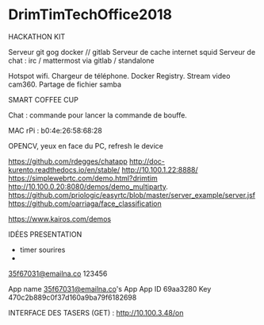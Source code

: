 # DrimTimTechOffice2018

HACKATHON KIT

Serveur git gog docker // gitlab 
Serveur de cache internet squid
Serveur de chat : irc / mattermost  via gitlab / standalone

Hotspot wifi. Chargeur de téléphone. Docker Registry. Stream video cam360.
Partage de fichier samba 

SMART COFFEE CUP

Chat : 
commande pour lancer la commande de bouffe.
	
MAC rPi : b0:4e:26:58:68:28

OPENCV, yeux en face du PC, refresh le device

https://github.com/rdegges/chatapp
http://doc-kurento.readthedocs.io/en/stable/
http://10.100.1.22:8888/
https://simplewebrtc.com/demo.html?drimtim
http://10.100.0.20:8080/demos/demo_multiparty.
https://github.com/priologic/easyrtc/blob/master/server_example/server.jsf
https://github.com/oarriaga/face_classification

https://www.kairos.com/demos

IDÉES PRESENTATION
- timer sourires
- 


35f67031@emailna.co
123456


App name
    35f67031@emailna.co's App
App ID
    69aa3280
Key
    470c2b889c0f37d160a9ba79f6182698

INTERFACE DES TASERS (GET) :
	http://10.100.3.48/on